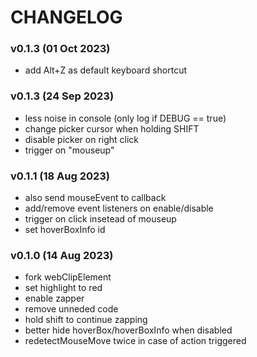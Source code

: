  # CHANGELOG

 ### v0.1.3 (01 Oct 2023)
 - add Alt+Z as default keyboard shortcut

 ### v0.1.3 (24 Sep 2023)
 - less noise in console (only log if DEBUG == true)
 - change picker cursor when holding SHIFT
 - disable picker on right click
 - trigger on "mouseup"

 ### v0.1.1 (18 Aug 2023)
 - also send mouseEvent to callback
 - add/remove event listeners on enable/disable
 - trigger on click insetead of mouseup
 - set hoverBoxInfo id

 ### v0.1.0 (14 Aug 2023)
 - fork webClipElement
 - set highlight to red
 - enable zapper
 - remove unneded code
 - hold shift to continue zapping
 - better hide hoverBox/hoverBoxInfo when disabled
 - redetectMouseMove twice in case of action triggered
